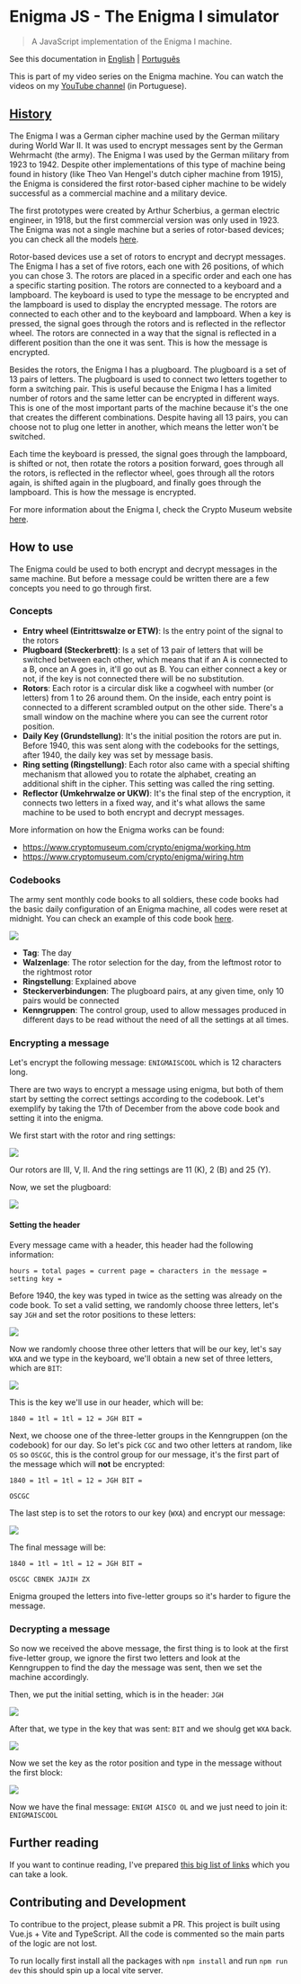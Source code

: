 # Enigma JS - The Enigma I simulator

> A JavaScript implementation of the Enigma I machine.

See this documentation in [English](README.md) | [Português](README.pt.md)

This is part of my video series on the Enigma machine. You can watch the videos on my [YouTube channel](https://youtube.lsantos.dev) (in Portuguese).

## [History](https://www.cryptomuseum.com/crypto/enigma/hist.htm)

The Enigma I was a German cipher machine used by the German military during World War II. It was used to encrypt messages sent by the German Wehrmacht (the army). The Enigma I was used by the German military from 1923 to 1942. Despite other implementations of this type of machine being found in history (like Theo Van Hengel's dutch cipher machine from 1915), the Enigma is considered the first rotor-based cipher machine to be widely successful as a commercial machine and a military device.

The first prototypes were created by Arthur Scherbius, a german electric engineer, in 1918, but the first commercial version was only used in 1923. The Enigma was not a single machine but a series of rotor-based devices; you can check all the models [here](https://www.cryptomuseum.com/crypto/enigma/tree.htm).

Rotor-based devices use a set of rotors to encrypt and decrypt messages. The Enigma I has a set of five rotors, each one with 26 positions, of which you can chose 3. The rotors are placed in a specific order and each one has a specific starting position. The rotors are connected to a keyboard and a lampboard. The keyboard is used to type the message to be encrypted and the lampboard is used to display the encrypted message. The rotors are connected to each other and to the keyboard and lampboard. When a key is pressed, the signal goes through the rotors and is reflected in the reflector wheel. The rotors are connected in a way that the signal is reflected in a different position than the one it was sent. This is how the message is encrypted.

Besides the rotors, the Enigma I has a plugboard. The plugboard is a set of 13 pairs of letters. The plugboard is used to connect two letters together to form a switching pair. This is useful because the Enigma I has a limited number of rotors and the same letter can be encrypted in different ways. This is one of the most important parts of the machine because it's the one that creates the different combinations. Despite having all 13 pairs, you can choose not to plug one letter in another, which means the letter won't be switched.

Each time the keyboard is pressed, the signal goes through the lampboard, is shifted or not, then rotate the rotors a position forward, goes through all the rotors, is reflected in the reflector wheel, goes through all the rotors again, is shifted again in the plugboard, and finally goes through the lampboard. This is how the message is encrypted.

For more information about the Enigma I, check the Crypto Museum website [here](https://www.cryptomuseum.com/crypto/enigma/i/index.htm).

## How to use

The Enigma could be used to both encrypt and decrypt messages in the same machine. But before a message could be written there are a few concepts you need to go through first.

### Concepts

- **Entry wheel (Eintrittswalze or ETW)**: Is the entry point of the signal to the rotors
- **Plugboard (Steckerbrett)**: Is a set of 13 pair of letters that will be switched between each other, which means that if an A is connected to a B, once an A goes in, it'll go out as B. You can either connect a key or not, if the key is not connected there will be no substitution.
- **Rotors**: Each rotor is a circular disk like a cogwheel with number (or letters) from 1 to 26 around them. On the inside, each entry point is connected to a different scrambled output on the other side. There's a small window on the machine where you can see the current rotor position.
- **Daily Key (Grundstellung)**: It's the initial position the rotors are put in. Before 1940, this was sent along with the codebooks for the settings, after 1940, the daily key was set by message basis.
- **Ring setting (Ringstellung)**: Each rotor also came with a special shifting mechanism that allowed you to rotate the alphabet, creating an additional shift in the cipher. This setting was called the ring setting.
- **Reflector (Umkehrwalze or UKW)**: It's the final step of the encryption, it connects two letters in a fixed way, and it's what allows the same machine to be used to both encrypt and decrypt messages.

More information on how the Enigma works can be found:

- https://www.cryptomuseum.com/crypto/enigma/working.htm
- https://www.cryptomuseum.com/crypto/enigma/wiring.htm

### Codebooks

The army sent monthly code books to all soldiers, these code books had the basic daily configuration of an Enigma machine, all codes were reset at midnight. You can check an example of this code book [here](https://pastebin.com/pkJBjDEv).

![](./assets/codebook.png)

- **Tag**: The day
- **Walzenlage**: The rotor selection for the day, from the leftmost rotor to the rightmost rotor
- **Ringstellung**: Explained above
- **Steckerverbindungen**: The plugboard pairs, at any given time, only 10 pairs would be connected
- **Kenngruppen**: The control group, used to allow messages produced in different days to be read without the need of all the settings at all times.

### Encrypting a message

Let's encrypt the following message: `ENIGMAISCOOL` which is 12 characters long.

There are two ways to encrypt a message using enigma, but both of them start by setting the correct settings according to the codebook. Let's exemplify by taking the 17th of December from the above code book and setting it into the enigma.

We first start with the rotor and ring settings:

![](./assets/settings.gif)

Our rotors are III, V, II. And the ring settings are 11 (K), 2 (B) and 25 (Y).

Now, we set the plugboard:

![](./assets/plugboard.gif)

#### Setting the header

Every message came with a header, this header had the following information:

```
hours = total pages = current page = characters in the message = setting key =
```

Before 1940, the key was typed in twice as the setting was already on the code book. To set a valid setting, we randomly choose three letters, let's say `JGH` and set the rotor positions to these letters:

![](./assets/setting-initial.png)

Now we randomly choose three other letters that will be our key, let's say `WXA` and we type in the keyboard, we'll obtain a new set of three letters, which are `BIT`:

![](./assets/key-set.gif)

This is the key we'll use in our header, which will be:

```
1840 = 1tl = 1tl = 12 = JGH BIT =
```

Next, we choose one of the three-letter groups in the Kenngruppen (on the codebook) for our day. So let's pick `CGC` and two other letters at random, like `OS` so `OSCGC`, this is the control group for our message, it's the first part of the message which will __not__ be encrypted:

```
1840 = 1tl = 1tl = 12 = JGH BIT =

OSCGC
```

The last step is to set the rotors to our key (`WXA`) and encrypt our message:

![](./assets/encrypting.gif)

The final message will be:

```
1840 = 1tl = 1tl = 12 = JGH BIT =

OSCGC CBNEK JAJIH ZX
```

Enigma grouped the letters into five-letter groups so it's harder to figure the message.

### Decrypting a message

So now we received the above message, the first thing is to look at the first five-letter group, we ignore the first two letters and look at the Kenngruppen to find the day the message was sent, then we set the machine accordingly.

Then, we put the initial setting, which is in the header: `JGH`

![](./assets/decoding-set-setting.gif)

After that, we type in the key that was sent: `BIT` and we shoulg get `WXA` back.

![](./assets/decoding-set-key.gif)

Now we set the key as the rotor position and type in the message without the first block:

![](./assets/decoding.gif)

Now we have the final message: `ENIGM AISCO OL` and we just need to join it: `ENIGMAISCOOL`

## Further reading

If you want to continue reading, I've prepared [this big list of links](https://lsantos.dev/yt-enigma-referencias) which you can take a look.

## Contributing and Development

To contribue to the project, please submit a PR. This project is built using Vue.js + Vite and TypeScript. All the code is commented so the main parts of the logic are not lost.

To run locally first install all the packages with `npm install` and run `npm run dev` this should spin up a local vite server.
